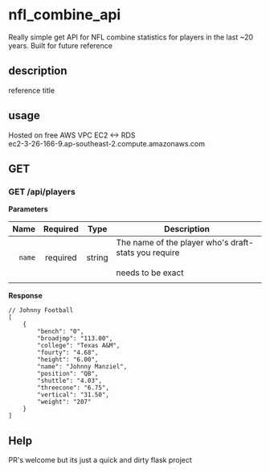 # nfl_combine_api

Really simple get API for NFL combine statistics for players in the last ~20 years. Built for future reference 

## description
reference title
## usage 

Hosted on free AWS VPC EC2 <-> RDS  
ec2-3-26-166-9.ap-southeast-2.compute.amazonaws.com   
   
  
## GET  
### GET /api/players  


**Parameters**

|          Name | Required |  Type   | Description                                                                                                                                                           |
| -------------:|:--------:|:-------:| --------------------------------------------------------------------------------------------------------------------------------------------------------------------- |
|     `name` | required | string  | The name of the player who's draft-stats you require <br/><br/> needs to be exact                                                                     |
|                                                                      |

**Response**
```
// Johnny Football
[
    {
        "bench": "0",
        "broadjmp": "113.00",
        "college": "Texas A&M",
        "fourty": "4.68",
        "height": "6.00",
        "name": "Johnny Manziel",
        "position": "QB",
        "shuttle": "4.03",
        "threecone": "6.75",
        "vertical": "31.50",
        "weight": "207"
    }
]
```
## Help

PR's welcome but its just a quick and dirty flask project